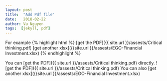 ```yaml
---
layout: post
title:  "Add Pdf file"
date:   2018-02-22
author: Vu Nguyen
tags:  [jekyll, pdf]
---
```


For example
{% highlight html %}
 [get the PDF]({{ site.url }}/assests/Critical thinking.pdf)
 [get another xlsx]({{site.url }}/assests/EGO-Financial Investment.xlsx) 
{% endhighlight %}

You can [get the PDF]({{ site.url }}/assests/Critical thinking.pdf) directly.
![get the PDF]({{ site.url }}/assests/Critical thinking.pdf)
You can also [get another xlsx]({{site.url }}/assests/EGO-Financial Investment.xlsx) 


